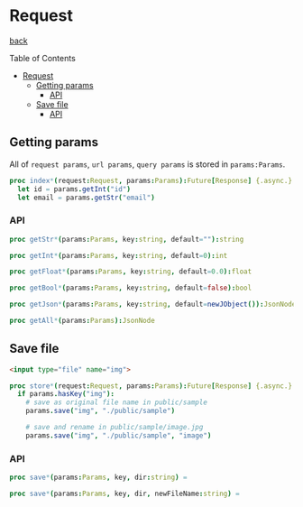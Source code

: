 Request
===
[back](../../README.md)

Table of Contents

<!--ts-->
   * [Request](#request)
      * [Getting params](#getting-params)
         * [API](#api)
      * [Save file](#save-file)
         * [API](#api-1)

<!-- Added by: root, at: Wed Jun 15 11:34:47 UTC 2022 -->

<!--te-->

## Getting params
All of `request params`, `url params`, `query params` is stored in `params:Params`.

```nim
proc index*(request:Request, params:Params):Future[Response] {.async.} =
  let id = params.getInt("id")
  let email = params.getStr("email")
```

### API
```nim
proc getStr*(params:Params, key:string, default=""):string

proc getInt*(params:Params, key:string, default=0):int

proc getFloat*(params:Params, key:string, default=0.0):float

proc getBool*(params:Params, key:string, default=false):bool

proc getJson*(params:Params, key:string, default=newJObject()):JsonNode

proc getAll*(params:Params):JsonNode
```

## Save file

```html
<input type="file" name="img">
```

```nim
proc store*(request:Request, params:Params):Future[Response] {.async.} =
  if params.hasKey("img"):
    # save as original file name in public/sample
    params.save("img", "./public/sample")

    # save and rename in public/sample/image.jpg
    params.save("img", "./public/sample", "image")
```

### API
```nim
proc save*(params:Params, key, dir:string) =

proc save*(params:Params, key, dir, newFileName:string) =
```
